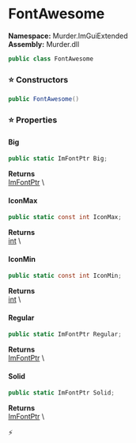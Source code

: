 # FontAwesome

**Namespace:** Murder.ImGuiExtended \
**Assembly:** Murder.dll

```csharp
public class FontAwesome
```

### ⭐ Constructors
```csharp
public FontAwesome()
```

### ⭐ Properties
#### Big
```csharp
public static ImFontPtr Big;
```

**Returns** \
[ImFontPtr]() \
#### IconMax
```csharp
public static const int IconMax;
```

**Returns** \
[int](https://learn.microsoft.com/en-us/dotnet/api/System.Int32?view=net-7.0) \
#### IconMin
```csharp
public static const int IconMin;
```

**Returns** \
[int](https://learn.microsoft.com/en-us/dotnet/api/System.Int32?view=net-7.0) \
#### Regular
```csharp
public static ImFontPtr Regular;
```

**Returns** \
[ImFontPtr]() \
#### Solid
```csharp
public static ImFontPtr Solid;
```

**Returns** \
[ImFontPtr]() \


⚡